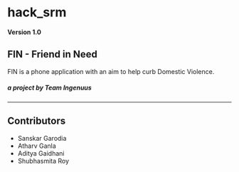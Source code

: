 # hack_srm

**Version 1.0**

## FIN - Friend in Need 

FIN is a phone application with an aim to help curb Domestic Violence.


##### a project by Team Ingenuus
--- 
## Contributors
- Sanskar Garodia
- Atharv Ganla
- Aditya Gaidhani
- Shubhasmita Roy
